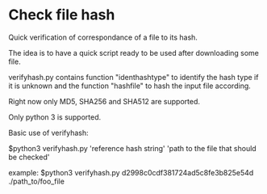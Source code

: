 <h1>Check file hash</h1>

Quick verification of correspondance of a file to its hash.

The idea is to have a quick script ready to be used after downloading some file.

verifyhash.py contains function "identhashtype" to identify the hash type if it is unknown and the function "hashfile" to hash the input file according.

Right now only MD5, SHA256 and SHA512 are supported.

Only python 3 is supported.

Basic use of verifyhash:

$python3 verifyhash.py 'reference hash string' 'path to the file that should be checked'

example:
$python3 verifyhash.py d2998c0cdf381724ad5c8fe3b825e54d ./path_to/foo_file
